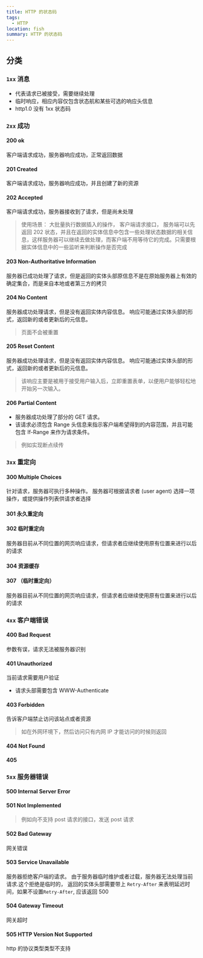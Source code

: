 ```yaml
---
title: HTTP 的状态码
tags:
  - HTTP
location: fish
summary: HTTP 的状态码
---
```


## 分类

### `1xx` 消息

- 代表请求已被接受，需要继续处理
- 临时响应，相应内容仅包含状态航和某些可选的响应头信息
- http1.0 没有 1xx 状态码

### `2xx` 成功

#### 200 ok

客户端请求成功，服务器响应成功，正常返回数据

#### 201 Created

客户端请求成功，服务器响应成功，并且创建了新的资源

#### 202 Accepted

客户端请求成功，服务器接收到了请求，但是尚未处理

> 使用场景： 大批量执行数据插入的操作， 客户端请求接口， 服务端可以先返回 202 状态，并且在返回的实体信息中包含一些处理状态数据的相关信息，这样服务器可以继续去做处理，而客户端不用等待它的完成。只需要根据实体信息中的一些监听来判断操作是否完成

#### 203 Non-Authoritative Information

服务器已成功处理了请求，但是返回的实体头部原信息不是在原始服务器上有效的确定集合，而是来自本地或者第三方的拷贝

#### 204 No Content

服务器成功处理请求，但是没有返回实体内容信息。 响应可能通过实体头部的形式，返回新的或者更新后的元信息。

> 页面不会被重置

#### 205 Reset Content

服务器成功处理请求，但是没有返回实体内容信息。 响应可能通过实体头部的形式，返回新的或者更新后的元信息。

> 该响应主要是被用于接受用户输入后，立即重置表单，以便用户能够轻松地开始另一次输入。

#### 206 Partial Content

- 服务器成功处理了部分的 GET 请求。
- 该请求必须包含 Range 头信息来指示客户端希望得到的内容范围，并且可能包含 If-Range 来作为请求条件。

> 例如实现断点续传

### `3xx` 重定向

#### 300 Multiple Choices

针对请求，服务器可执行多种操作。 服务器可根据请求者 (user agent) 选择一项操作，或提供操作列表供请求者选择

#### 301 永久重定向

#### 302 临时重定向

服务器目前从不同位置的网页响应请求，但请求者应继续使用原有位置来进行以后的请求

#### 304 资源缓存

#### 307 （临时重定向）

服务器目前从不同位置的网页响应请求，但请求者应继续使用原有位置来进行以后的请求

### `4xx` 客户端错误

#### 400 Bad Request

参数有误，请求无法被服务器识别

#### 401 Unauthorized

当前请求需要用户验证

- 请求头部需要包含 WWW-Authenticate

#### 403 Forbidden

告诉客户端禁止访问该站点或者资源

> 如在外网环境下，然后访问只有内网 IP 才能访问的时候则返回

#### 404 Not Found

#### 405

### `5xx` 服务器错误

#### 500 Internal Server Error

#### 501 Not Implemented

> 例如向不支持 post 请求的接口，发送 post 请求

#### 502 Bad Gateway

网关错误

#### 503 Service Unavailable

服务器拒绝客户端的请求。 由于服务器临时维护或者过载，服务器无法处理当前请求.这个拒绝是临时的， 返回的实体头部需要带上 `Retry-After` 来表明延迟时间，如果不设置`Retry-After`, 应该返回 500

#### 504 Gateway Timeout

网关超时

#### 505 HTTP Version Not Supported

http 的协议类型类型不支持
